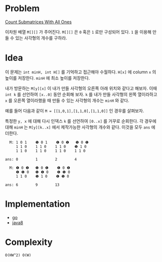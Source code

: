 # Problem

[Count Submatrices With All Ones](https://leetcode.com/problems/count-submatrices-with-all-ones/)

이차원 배열 `M[][]` 가 주어진다. `M[][]` 은 `0` 혹은 `1` 로만 구성되어
있다.  `1` 을 이용해 만들 수 있는 사각형의 개수를 구하라.

# Idea

이 문제는 `int minH, int H[]` 를 기억하고 접근해야 수월하다. `H[x]` 에 column `x` 의 높이를 저장한다. `minH` 에 최소 높이를 저장한다.

내가 방문하는 `M[y][x]` 이 내가 만들 사각형의 오른쪽 아래 위치와 같다고 해보자. 이때 `int k` 를 선언하여 `[x..0]` 동안 순회해 보자. `k` 를 내가 만들 사각형의 왼쪽 열이라하고 `x` 를 오른쪽 열이라했을 때 만들 수 있는 사각형의 개수는 `minH` 와 같다.

예를 들어 다음과 같이 `M = [[1,0,1],[1,1,0],[1,1,0]]` 인 경우를
살펴보자. 

특정한 `y, x` 에 대해 다시 인덱스 `k` 를 선언하여 `[0..x]` 를 거꾸로
순회한다. 각 경우에 대해 `minH` 는 `M[y][k..x]` 에서 제작가능한
사각형의 개수와 같다. 이것을 모두 `ans` 에 더한다.

```
  M: 1 0 1    ❶ 0 1    ❶ 0 ❶   ❶ 0 ❶
     1 1 0    1 1 0    1 1 0    ❶ 1 0
     1 1 0    1 1 0    1 1 0    1 1 0

ans: 0        1        2        4

  M: ❶ 0 ❶   ❶ 0 ❶    ❶ 0 ❶    
     ❶ ❶ 0   ❶ ❶ 0    ❶ ❶ 0    
     1 1 0    ❶ 1 0    ❶ ❶ 0      

ans: 6        9        13       
```

# Implementation

* [go](a.go)
* [java8](Solution.java)

# Complexity

```
O(HW^2) O(W)
```
